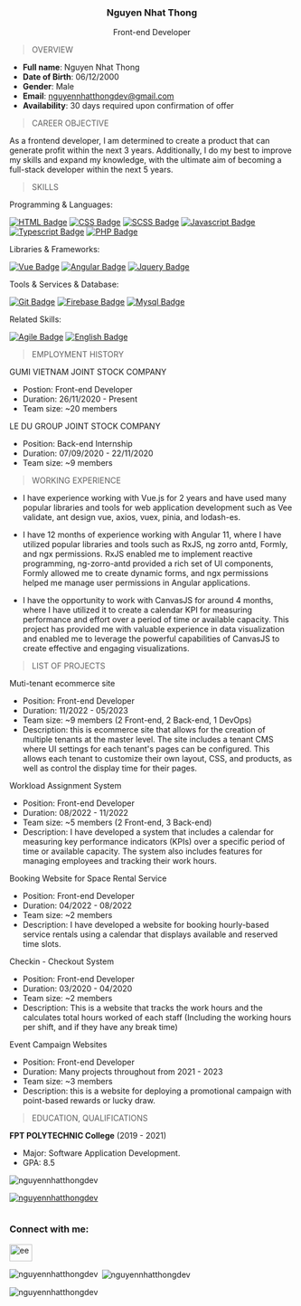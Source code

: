 ### <p style="text-align:center;">Nguyen Nhat Thong</p>
<p style="text-align:center">Front-end Developer</p>

> OVERVIEW

- **Full name**: Nguyen Nhat Thong
- **Date of Birth**: 06/12/2000
- **Gender**: Male
- **Email**: nguyennhatthongdev@gmail.com
- **Availability**: 30 days required upon confirmation of offer

> CAREER OBJECTIVE

As a frontend developer, I am determined to create a product that can generate  profit within the next 3 years. Additionally, I do my best to improve my skills and expand my knowledge, with the ultimate aim of becoming a full-stack developer within the next 5 years.

> SKILLS


Programming & Languages:

[![HTML Badge](https://img.shields.io/badge/-HTML-E34F26?style=for-the-badge&labelColor=black&logo=html5&logoColor=E34F26)](#) [![CSS Badge](https://img.shields.io/badge/-CSS-1572b6?style=for-the-badge&labelColor=black&logo=css3&logoColor=1572b6)](#) [![SCSS Badge](https://img.shields.io/badge/-Sass-CC6699?style=for-the-badge&labelColor=black&logo=sass&logoColor=CC6699)](#) [![Javascript Badge](https://img.shields.io/badge/-Javascript-F0DB4F?style=for-the-badge&labelColor=black&logo=javascript&logoColor=F0DB4F)](#) [![Typescript Badge](https://img.shields.io/badge/-Typescript-3178C6?style=for-the-badge&labelColor=black&logo=typescript&logoColor=3178C6)](#) [![PHP Badge](https://img.shields.io/badge/-PHP-777BB4?style=for-the-badge&labelColor=black&logo=php&logoColor=777BB4)](#)

Libraries & Frameworks:

[![Vue Badge](https://img.shields.io/badge/-Vue-4FC08D?style=for-the-badge&labelColor=black&logo=vuedotjs&logoColor=4FC08D)](#) [![Angular Badge](https://img.shields.io/badge/-Angular-DD0031?style=for-the-badge&labelColor=black&logo=angular&logoColor=DD0031)](#) [![Jquery Badge](https://img.shields.io/badge/-JQuery-0769AD?style=for-the-badge&labelColor=black&logo=jquery&logoColor=0769AD)](#)

Tools & Services & Database:

[![Git Badge](https://img.shields.io/badge/-Git-F05032?style=for-the-badge&labelColor=black&logo=git&logoColor=F05032)](#) [![Firebase Badge](https://img.shields.io/badge/-Firebase-FFCA28?style=for-the-badge&labelColor=black&logo=firebase&logoColor=FFCA28)](#) [![Mysql Badge](https://img.shields.io/badge/-Mysql-4479A1?style=for-the-badge&labelColor=black&logo=mysql&logoColor=4479A1)](#)


Related Skills:

[![Agile Badge](https://img.shields.io/badge/-Agile-1fb0e6?style=for-the-badge&labelColor=black)](#) [![English Badge](https://img.shields.io/badge/-English-blue?style=for-the-badge)](#)

> EMPLOYMENT HISTORY

GUMI VIETNAM JOINT STOCK COMPANY
- Postion: Front-end Developer
- Duration: 26/11/2020 - Present
- Team size: ~20 members

LE DU GROUP JOINT STOCK COMPANY
- Position: Back-end Internship
- Duration: 07/09/2020 - 22/11/2020
- Team size: ~9 members

> WORKING EXPERIENCE

- I have experience working with Vue.js for 2 years and have used many popular libraries and tools for web application development such as Vee validate, ant design vue, axios, vuex, pinia, and lodash-es.

- I have 12 months of experience working with Angular 11, where I have utilized popular libraries and tools such as RxJS, ng zorro antd, Formly, and ngx permissions. RxJS enabled me to implement reactive programming, ng-zorro-antd provided a rich set of UI components, Formly allowed me to create dynamic forms, and ngx permissions helped me manage user permissions in Angular applications.

- I have the opportunity to work with CanvasJS for around 4 months, where I have utilized it to create a calendar KPI for measuring performance and effort over a period of time or available capacity. This project has provided me with valuable experience in data visualization and enabled me to leverage the powerful capabilities of CanvasJS to create effective and engaging visualizations.

> LIST OF PROJECTS

Muti-tenant ecommerce site
- Position: Front-end Developer
- Duration: 11/2022 - 05/2023
- Team size: ~9 members (2 Front-end, 2 Back-end, 1 DevOps)
- Description: this is ecommerce site that allows for the creation of multiple tenants at the master level. The site includes a tenant CMS where UI settings for each tenant's pages can be configured. This allows each tenant to customize their own layout, CSS, and products, as well as control the display time for their pages.

Workload Assignment System
- Position: Front-end Developer
- Duration: 08/2022 - 11/2022
- Team size: ~5 members (2 Front-end, 3 Back-end)
- Description: I have developed a system that includes a calendar for measuring key performance indicators (KPIs) over a specific period of time or available capacity. The system also includes features for managing employees and tracking their work hours.

Booking Website for Space Rental Service
- Position: Front-end Developer
- Duration: 04/2022 - 08/2022
- Team size: ~2 members
- Description: I have developed a website for booking hourly-based service rentals using a calendar that displays available and reserved time slots.

Checkin - Checkout System
- Position: Front-end Developer
- Duration: 03/2020 - 04/2020
- Team size: ~2 members
- Description: This is a website that tracks the work hours and the calculates total hours worked of each staff (Including the working hours per shift, and if they have any break time)

Event Campaign Websites
- Position: Front-end Developer
- Duration: Many projects throughout from 2021 - 2023
- Team size: ~3 members
- Description: this is a website for deploying a promotional campaign with point-based rewards or lucky draw.

> EDUCATION, QUALIFICATIONS​

**FPT POLYTECHNIC College** (2019 - 2021)
- Major: Software Application Development.
- GPA: 8.5

<p align="left"> <img src="https://komarev.com/ghpvc/?username=nguyennhatthongdev&label=Profile%20views&color=0e75b6&style=flat" alt="nguyennhatthongdev" /> </p>

<p align="left"> <a href="https://github.com/ryo-ma/github-profile-trophy"><img src="https://github-profile-trophy.vercel.app/?username=nguyennhatthongdev" alt="nguyennhatthongdev" /></a> </p>

<p align="left"> <a href="https://twitter.com/" target="blank"><img src="https://img.shields.io/twitter/follow/?logo=twitter&style=for-the-badge" alt="" /></a> </p>

<h3 align="left">Connect with me:</h3>
<p align="left">
<a href="https://codesandbox.com/ee" target="blank"><img align="center" src="https://raw.githubusercontent.com/rahuldkjain/github-profile-readme-generator/master/src/images/icons/Social/codesandbox.svg" alt="ee" height="30" width="40" /></a>
</p>

<p><img align="left" src="https://github-readme-stats.vercel.app/api/top-langs?username=nguyennhatthongdev&show_icons=true&locale=en&layout=compact" alt="nguyennhatthongdev" /></p>

<p>&nbsp;<img align="center" src="https://github-readme-stats.vercel.app/api?username=nguyennhatthongdev&show_icons=true&locale=en" alt="nguyennhatthongdev" /></p>

<p><img align="center" src="https://github-readme-streak-stats.herokuapp.com/?user=nguyennhatthongdev&" alt="nguyennhatthongdev" /></p>
